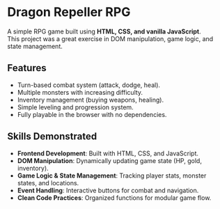 # Dragon Repeller RPG

A simple RPG game built using **HTML, CSS, and vanilla JavaScript**.  
This project was a great exercise in DOM manipulation, game logic, and state management.

## Features
- Turn-based combat system (attack, dodge, heal).
- Multiple monsters with increasing difficulty.
- Inventory management (buying weapons, healing).
- Simple leveling and progression system.
- Fully playable in the browser with no dependencies.

## Skills Demonstrated
- **Frontend Development**: Built with HTML, CSS, and JavaScript.
- **DOM Manipulation**: Dynamically updating game state (HP, gold, inventory).
- **Game Logic & State Management**: Tracking player stats, monster states, and locations.
- **Event Handling**: Interactive buttons for combat and navigation.
- **Clean Code Practices**: Organized functions for modular game flow.
